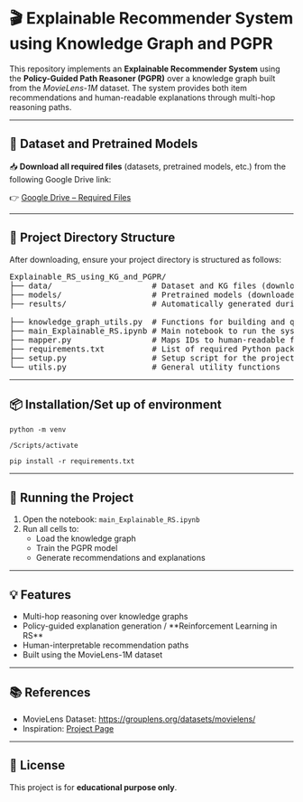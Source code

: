 <h1>🎬 Explainable Recommender System using Knowledge Graph and PGPR</h1>

<p>This repository implements an <strong>Explainable Recommender System</strong> using the <strong>Policy-Guided Path Reasoner (PGPR)</strong> over a knowledge graph built from the <em>MovieLens-1M</em> dataset. The system provides both item recommendations and human-readable explanations through multi-hop reasoning paths.</p>

<hr>

<h2>📁 Dataset and Pretrained Models</h2>

<p>📥 <strong>Download all required files</strong> (datasets, pretrained models, etc.) from the following Google Drive link:</p>

<p>👉 <a href="https://drive.google.com/drive/folders/1FBnh8SJvdTgmJoUoMvrzg7BppiHO8oIc" target="_blank">Google Drive – Required Files</a></p>

<hr>

<h2>📂 Project Directory Structure</h2>

<p>After downloading, ensure your project directory is structured as follows:</p>

<pre>
Explainable_RS_using_KG_and_PGPR/
├── data/                     # Dataset and KG files (downloaded from Drive)
├── models/                   # Pretrained models (downloaded from Drive)
├── results/                  # Automatically generated during runtime

├── knowledge_graph_utils.py  # Functions for building and querying the KG
├── main_Explainable_RS.ipynb # Main notebook to run the system
├── mapper.py                 # Maps IDs to human-readable formats
├── requirements.txt          # List of required Python packages
├── setup.py                  # Setup script for the project
└── utils.py                  # General utility functions
</pre>

<hr>

<h2>📦 Installation/Set up of environment</h2>

<pre><code>python -m venv <env_name_as_per_your_choice>
</code></pre>
<pre><code><env_name>/Scripts/activate
</code></pre>
<pre><code>pip install -r requirements.txt
</code></pre>

<hr>

<h2>🚀 Running the Project</h2>

<ol>
  <li>Open the notebook: <code>main_Explainable_RS.ipynb</code></li>
  <li>Run all cells to:
    <ul>
      <li>Load the knowledge graph</li>
      <li>Train the PGPR model</li>
      <li>Generate recommendations and explanations</li>
    </ul>
  </li>
</ol>

<hr>

<h2>💡 Features</h2>
<ul>
  <li>Multi-hop reasoning over knowledge graphs</li>
  <li>Policy-guided explanation generation / **Reinforcement Learning in RS**</li>
  <li>Human-interpretable recommendation paths</li>
  <li>Built using the MovieLens-1M dataset</li>
</ul>

<hr>

<h2>📚 References</h2>
<ul>
  <li>MovieLens Dataset: <a href="https://grouplens.org/datasets/movielens/" target="_blank">https://grouplens.org/datasets/movielens/</a></li>
  <li>Inspiration: <a href="https://explainablerecsys.github.io/recsys2022/">Project Page</a></li>
</ul>

<hr>

<h2>📝 License</h2>
<p>This project is for <strong>educational purpose only</strong>.</p>
